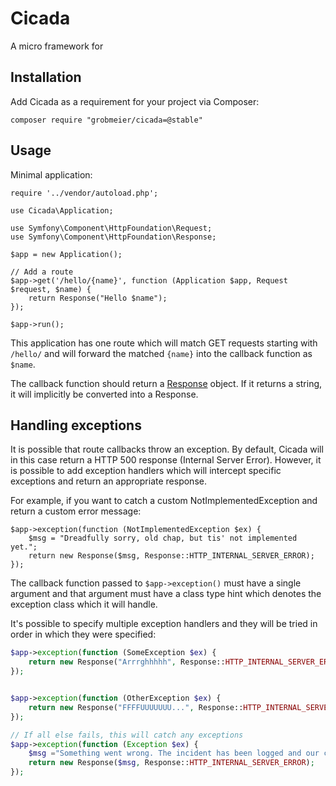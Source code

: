 Cicada
======

A micro framework for

Installation
------------

Add Cicada as a requirement for your project via Composer:

```
composer require "grobmeier/cicada=@stable"
```

Usage
-----

Minimal application:

```
require '../vendor/autoload.php';

use Cicada\Application;

use Symfony\Component\HttpFoundation\Request;
use Symfony\Component\HttpFoundation\Response;

$app = new Application();

// Add a route
$app->get('/hello/{name}', function (Application $app, Request $request, $name) {
    return Response("Hello $name");
});

$app->run();
```

This application has one route which will match GET requests starting with
`/hello/` and will forward the matched `{name}` into the callback function as
`$name`.

The callback function should return a
[Response](http://symfony.com/doc/current/components/http_foundation/introduction.html#response)
object. If it returns a string, it will implicitly be converted into a Response.


Handling exceptions
-------------------

It is possible that route callbacks throw an exception. By default, Cicada will
in this case return a HTTP 500 response (Internal Server Error). However, it
is possible to add exception handlers which will intercept specific exceptions
and return an appropriate response.

For example, if you want to catch a custom NotImplementedException and return a
custom error message:

```
$app->exception(function (NotImplementedException $ex) {
    $msg = "Dreadfully sorry, old chap, but tis' not implemented yet.";
    return new Response($msg, Response::HTTP_INTERNAL_SERVER_ERROR);
});
```

The callback function passed to `$app->exception()` must have a single argument
and that argument must have a class type hint which denotes the exception class
which it will handle.

It's possible to specify multiple exception handlers and they will be tried in
order in which they were specified:

```php
$app->exception(function (SomeException $ex) {
    return new Response("Arrrghhhhh", Response::HTTP_INTERNAL_SERVER_ERROR);
});


$app->exception(function (OtherException $ex) {
    return new Response("FFFFUUUUUUU...", Response::HTTP_INTERNAL_SERVER_ERROR);
});

// If all else fails, this will catch any exceptions
$app->exception(function (Exception $ex) {
    $msg ="Something went wrong. The incident has been logged and our code monkeys are on it.";
    return new Response($msg, Response::HTTP_INTERNAL_SERVER_ERROR);
});
```
